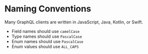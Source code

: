 # Naming Conventions

Many GraphQL clients are written in JavaScript, Java, Kotlin, or Swift.

- Field names should use `camelCase`
- Type names should use `PascalCase`
- Enum names should use `PascalCase`
- Enum values should use `ALL_CAPS`
